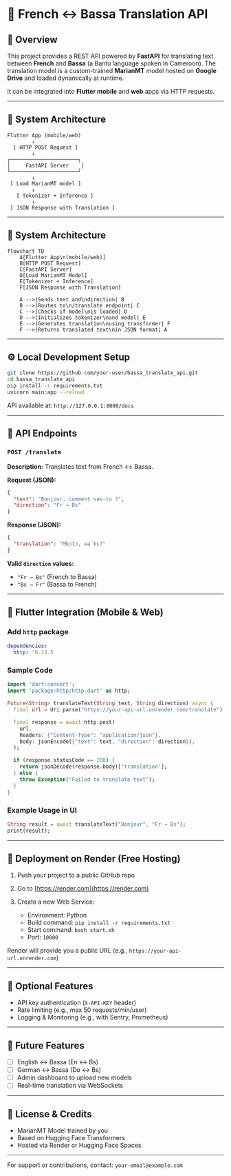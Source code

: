 # 🚀 French ↔ Bassa Translation API

## 📌 Overview

This project provides a REST API powered by **FastAPI** for translating text between **French** and **Bassa** (a Bantu language spoken in Cameroon). The translation model is a custom-trained **MarianMT** model hosted on **Google Drive** and loaded dynamically at runtime.

It can be integrated into **Flutter mobile** and **web** apps via HTTP requests.

---

## 🧱 System Architecture

```
Flutter App (mobile/web)
        ↓
  [ HTTP POST Request ]
        ↓
┌──────────────────────┐
│     FastAPI Server    │
└──────────────────────┘
        ↓
 [ Load MarianMT model ]
        ↓
   [ Tokenizer + Inference ]
        ↓
 [ JSON Response with Translation ]
```

---

## 🧱 System Architecture

```mermaid
flowchart TD
    A[Flutter App\n(mobile/web)]
    B[HTTP POST Request]
    C[FastAPI Server]
    D[Load MarianMT Model]
    E[Tokenizer + Inference]
    F[JSON Response with Translation]
    
    A -->|Sends text and\ndirection| B
    B -->|Routes to\n/translate endpoint| C
    C -->|Checks if model\nis loaded| D
    D -->|Initializes tokenizer\nand model| E
    E -->|Generates translation\nusing transformer| F
    F -->|Returns translated text\nin JSON format| A
```

---

## ⚙️ Local Development Setup

```bash
git clone https://github.com/your-user/bassa_translate_api.git
cd bassa_translate_api
pip install -r requirements.txt
uvicorn main:app --reload
```

API available at: `http://127.0.0.1:8000/docs`

---

## 🔁 API Endpoints

### `POST /translate`

**Description:** Translates text from French ↔ Bassa.

**Request (JSON):**

```json
{
  "text": "Bonjour, comment vas-tu ?",
  "direction": "Fr → Bs"
}
```

**Response (JSON):**

```json
{
  "translation": "Mbɔtɔ, wa kɛ?"
}
```

**Valid `direction` values:**

* `"Fr → Bs"` (French to Bassa)
* `"Bs → Fr"` (Bassa to French)

---

## 📱 Flutter Integration (Mobile & Web)

### Add `http` package

```yaml
dependencies:
  http: ^0.13.5
```

### Sample Code

```dart
import 'dart:convert';
import 'package:http/http.dart' as http;

Future<String> translateText(String text, String direction) async {
  final url = Uri.parse("https://your-api-url.onrender.com/translate");

  final response = await http.post(
    url,
    headers: {"Content-Type": "application/json"},
    body: jsonEncode({"text": text, "direction": direction}),
  );

  if (response.statusCode == 200) {
    return jsonDecode(response.body)['translation'];
  } else {
    throw Exception("Failed to translate text");
  }
}
```

### Example Usage in UI

```dart
String result = await translateText("Bonjour", "Fr → Bs");
print(result);
```

---

## 🚀 Deployment on Render (Free Hosting)

1. Push your project to a public GitHub repo
2. Go to [https://render.com](https://render.com)
3. Create a new Web Service:

   * Environment: Python
   * Build command: `pip install -r requirements.txt`
   * Start command: `bash start.sh`
   * Port: `10000`

Render will provide you a public URL (e.g., `https://your-api-url.onrender.com`)

---

## 🔐 Optional Features

* API key authentication (`X-API-KEY` header)
* Rate limiting (e.g., max 50 requests/min/user)
* Logging & Monitoring (e.g., with Sentry, Prometheus)

---

## 🧠 Future Features

* [ ] English ↔ Bassa (En ↔ Bs)
* [ ] German ↔ Bassa (De ↔ Bs)
* [ ] Admin dashboard to upload new models
* [ ] Real-time translation via WebSockets

---

## 📄 License & Credits

* MarianMT Model trained by you
* Based on Hugging Face Transformers
* Hosted via Render or Hugging Face Spaces

---

For support or contributions, contact: `your-email@example.com`
